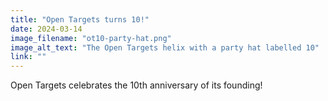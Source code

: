 ```yaml
---
title: "Open Targets turns 10!"
date: 2024-03-14
image_filename: "ot10-party-hat.png"
image_alt_text: "The Open Targets helix with a party hat labelled 10"
link: ""
---
```

Open Targets celebrates the 10th anniversary of its founding!
